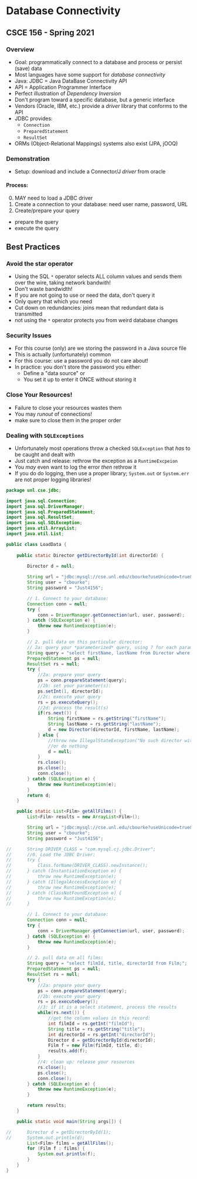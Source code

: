 # Database Connectivity
## CSCE 156 - Spring 2021

### Overview

* Goal: programmatically connect to a database and process or persist (save) data
* Most languages have some support for *database connectivity*
* Java: JDBC = Java DataBase Connectivity API
* API = Application Programmer Interface
* Perfect illustration of *Dependency Inversion* 
* Don't program toward a specific database, but a generic interface
* Vendors (Oracle, IBM, etc.) provide a *driver* library that conforms to the API
* JDBC provides:
  * `Connection`
  * `PreparedStatement`
  * `ResultSet`
* ORMs (Object-Relational Mappings) systems also exist (JPA, jOOQ)

### Demonstration

* Setup: download and include a Connector/J *driver* from oracle

#### Process:

0. MAY need to load a JDBC driver
1. Create a connection to your database: need user name, password, URL 
2. Create/prepare your query
  - prepare the query
  - execute the query

## Best Practices

### Avoid the star operator

* Using the SQL `*` operator selects ALL column values and sends them over the wire, taking network bandwith!
* Don't waste bandwidth!
* If you are not going to use or need the data, don't query it
* Only query that which you need
* Cut down on redundancies: joins mean that redundant data is transmitted
* not using the `*` operator protects you from weird database changes 

### Security Issues

* For this course (only) are we storing the password in a Java source file
* This is actually (unfortunately) common
* For this course: use a password you do not care about!
* In practice: you don't store the password you either:
  * Define a "data source" or
  * You set it up to enter it ONCE without storing it
  
### Close Your Resources!

* Failure to close your resources wastes them
* You may *runout* of connections!
* make sure to close them in the proper order

### Dealing with `SQLExceptions`

* Unfortunately most operations throw a checked `SQLException` that *has* to be caught and dealt with
* Just catch and release: rethrow the exception as a `RuntimeExcpeion`
* You *may* even want to log the error *then* rethrow it
* If you do do logging, then use a proper library; `System.out` or `System.err` are not proper logging libraries!


```java
package unl.cse.jdbc;

import java.sql.Connection;
import java.sql.DriverManager;
import java.sql.PreparedStatement;
import java.sql.ResultSet;
import java.sql.SQLException;
import java.util.ArrayList;
import java.util.List;

public class LoadData {
	
	public static Director getDirectorById(int directorId) {

		Director d = null;
		
		String url = "jdbc:mysql://cse.unl.edu/cbourke?useUnicode=true&useJDBCCompliantTimezoneShift=true&useLegacyDatetimeCode=false&serverTimezone=UTC";
		String user = "cbourke";
		String password = "Just4156";

		// 1. Connect to your database:
		Connection conn = null;
		try {
			conn = DriverManager.getConnection(url, user, password);
		} catch (SQLException e) {
			throw new RuntimeException(e);
		}

		// 2. pull data on this particular director:
		// 2a: query your *parameterized* query, using ? for each parameter
		String query = "select firstName, lastName from Director where directorId = ?;";
		PreparedStatement ps = null;
		ResultSet rs = null;
		try {
			//2a: prepare your query
			ps = conn.prepareStatement(query);
			//2b: set your parameter(s):
			ps.setInt(1, directorId);
			//2c: execute your query
			rs = ps.executeQuery();
			//2d: process the result(s)
			if(rs.next()) {
				String firstName = rs.getString("firstName");
				String lastName = rs.getString("lastName");
				d = new Director(directorId, firstName, lastName);
			} else {
				//throw new IllegalStateException("No such director with id = " + directorId);
				//or do nothing
				d = null;
			}
			rs.close();
			ps.close();
			conn.close();
		} catch (SQLException e) {
			throw new RuntimeException(e);
		}
		return d;
	}

	public static List<Film> getAllFilms() {
		List<Film> results = new ArrayList<Film>();

		String url = "jdbc:mysql://cse.unl.edu/cbourke?useUnicode=true&useJDBCCompliantTimezoneShift=true&useLegacyDatetimeCode=false&serverTimezone=UTC";
		String user = "cbourke";
		String password = "Just4156";

//		String DRIVER_CLASS = "com.mysql.cj.jdbc.Driver";
//		//0. Load the JDBC Driver:
//		try {
//			Class.forName(DRIVER_CLASS).newInstance();
//		} catch (InstantiationException e) {
//			throw new RuntimeException(e);
//		} catch (IllegalAccessException e) {
//			throw new RuntimeException(e);
//		} catch (ClassNotFoundException e) {
//			throw new RuntimeException(e);
//		}

		// 1. Connect to your database:
		Connection conn = null;
		try {
			conn = DriverManager.getConnection(url, user, password);
		} catch (SQLException e) {
			throw new RuntimeException(e);
		}

		// 2. pull data on all films:
		String query = "select filmId, title, directorId from Film;";
		PreparedStatement ps = null;
		ResultSet rs = null;
		try {
			//2a: prepare your query
			ps = conn.prepareStatement(query);
			//2b: execute your query
			rs = ps.executeQuery();
			//3: if it is a select statement, process the results
			while(rs.next()) {
				//get the column values in this record:
				int filmId = rs.getInt("filmId");
				String title = rs.getString("title");
				int directorId = rs.getInt("directorId");
				Director d = getDirectorById(directorId);
				Film f = new Film(filmId, title, d);
				results.add(f);
			}	
			//4: clean up: release your resources
			rs.close();
			ps.close();
			conn.close();			
		} catch (SQLException e) {
			throw new RuntimeException(e);
		}

		return results;
	}

	public static void main(String args[]) {

//		Director d = getDirectorById(1);
//		System.out.println(d);
		List<Film> films = getAllFilms();
		for (Film f : films) {
			System.out.println(f);
		}
	}
}

```

```text







```